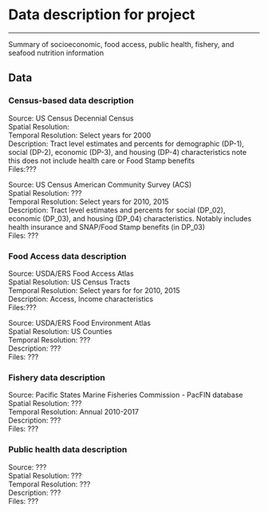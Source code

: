 
# Data description for project
-----
Summary of socioeconomic, food access, public health, fishery, and seafood nutrition information


## Data 

### Census-based data description

Source: US Census Decennial Census <br>
Spatial Resolution: <br>
Temporal Resolution: Select years for 2000 <br>
Description: Tract level estimates and percents for demographic (DP-1), social (DP-2), economic (DP-3), and housing (DP-4) characteristics note this does not include health care or Food Stamp benefits <br>
Files:??? <br>

Source: US  Census American Community Survey (ACS) <br>
Spatial Resolution: ??? <br>
Temporal Resolution: Select years for 2010, 2015 <br>
Description: Tract level estimates and percents for social (DP_02), economic (DP_03), and housing (DP_04) characteristics.
Notably includes  health insurance and SNAP/Food Stamp benefits (in DP_03) <br>
Files: ??? <br>

### Food Access data description

Source: USDA/ERS Food Access Atlas <br>
Spatial Resolution: US Census Tracts <br>
Temporal Resolution: Select years for for 2010, 2015 <br>
Description: Access, Income characteristics <br>
Files:??? <br>

Source: USDA/ERS Food Environment Atlas <br>
Spatial Resolution: US Counties <br>
Temporal Resolution: ??? <br>
Description: ??? <br>
Files: ??? <br>

### Fishery data description

Source: Pacific States Marine Fisheries Commission - PacFIN database <br>
Spatial Resolution: ??? <br>
Temporal Resolution: Annual 2010-2017 <br>
Description: ??? <br>
Files: ??? <br>

### Public health data description

Source: ??? <br>
Spatial Resolution: ??? <br>
Temporal Resolution: ??? <br>
Description: ??? <br>
Files: ??? <br>

